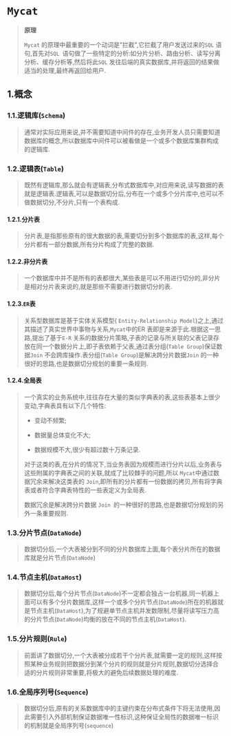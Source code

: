 # `Mycat`

> **原理**
>
> `Mycat` 的原理中最重要的一个动词是"拦截",它拦截了用户发送过来的`SQL` 语句,首先对`SQL `语句做了一些特定的分析:如分片分析、路由分析、读写分离分析、缓存分析等,然后将此`SQL` 发往后端的真实数据库,并将返回的结果做适当的处理,最终再返回给用户.

## 1.概念

### 1.1.逻辑库(`Schema`)

> 通常对实际应用来说,并不需要知道中间件的存在,业务开发人员只需要知道数据库的概念,所以数据库中间件可以被看做是一个或多个数据库集群构成的逻辑库.

### 1.2.逻辑表(`Table`)

> 既然有逻辑库,那么就会有逻辑表,分布式数据库中,对应用来说,读写数据的表就是逻辑表.逻辑表,可以是数据切分后,分布在一个或多个分片库中,也可以不做数据切分,不分片,只有一个表构成.

#### 1.2.1.分片表

> 分片表,是指那些原有的很大数据的表,需要切分到多个数据库的表,这样,每个分片都有一部分数据,所有分片构成了完整的数据.

#### 1.2.2.非分片表

> 一个数据库中并不是所有的表都很大,某些表是可以不用进行切分的,非分片是相对分片表来说的,就是那些不需要进行数据切分的表.

#### 1.2.3.`ER`表

> 关系型数据库是基于实体关系模型( `Entity-Relationship Model`)之上,通过其描述了真实世界中事物与关系,`Mycat`中的ER 表即是来源于此.根据这一思路,提出了基于`E-R` 关系的数据分片策略,子表的记录与所关联的父表记录存放在同一个数据分片上,即子表依赖于父表,通过表分组(`Table Group`)保证数据`Join` 不会跨库操作.表分组(`Table Group`)是解决跨分片数据`Join` 的一种很好的思路,也是数据切分规划的重要一条规则.
>

#### 1.2.4.全局表

> 一个真实的业务系统中,往往存在大量的类似字典表的表,这些表基本上很少变动,字典表具有以下几个特性:
>
> - 变动不频繁;  
>
> - 数据量总体变化不大;  
>
> - 数据规模不大,很少有超过数十万条记录.  
>
> 对于这类的表,在分片的情况下,当业务表因为规模而进行分片以后,业务表与这些附属的字典表之间的关联,就成了比较棘手的问题,所以 `Mycat`中通过数据冗余来解决这类表的 `Join`,即所有的分片都有一份数据的拷贝,所有将字典表或者符合字典表特性的一些表定义为全局表.
>
> 数据冗余是解决跨分片数据 `Join `的一种很好的思路,也是数据切分规划的另外一条重要规则.

### 1.3.分片节点(`DataNode`)

> 数据切分后,一个大表被分到不同的分片数据库上面,每个表分片所在的数据库就是分片节点(`DataNode`)

### 1.4.节点主机(`DataHost`)

> 数据切分后,每个分片节点(`DataNode`)不一定都会独占一台机器,同一机器上面可以有多个分片数据库,这样一个或多个分片节点(`DataNode`)所在的机器就是节点主机(`DataHost`),为了规避单节点主机并发数限制,尽量将读写压力高的分片节点(`DataNode`)均衡的放在不同的节点主机(`DataHost`).

### 1.5.分片规则(`Rule`)

> 前面讲了数据切分,一个大表被分成若干个分片表,就需要一定的规则,这样按照某种业务规则把数据分到某个分片的规则就是分片规则,数据切分选择合适的分片规则非常重要,将极大的避免后续数据处理的难度.

### 1.6.全局序列号(`Sequence`)

> 数据切分后,原有的关系数据库中的主键约束在分布式条件下将无法使用,因此需要引入外部机制保证数据唯一性标识,这种保证全局性的数据唯一标识的机制就是全局序列号(`sequence`)